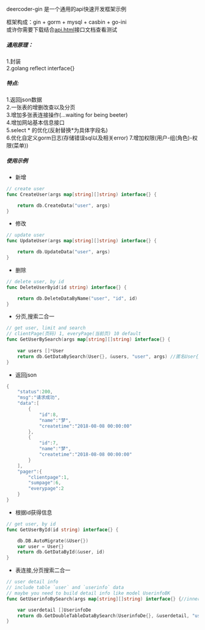 deercoder-gin 是一个通用的api快速开发框架示例

框架构成：gin + gorm + mysql + casbin + go-ini  
或许你需要下载结合[api.html](./api.html)接口文档查看测试

##### 通用原理：

1.封装  
2.golang reflect interface{}  

##### 特点:

1.返回json数据  
2.一张表的增删改查以及分页  
3.增加多张表连接操作(...waiting for being beeter)  
4.增加网站基本信息接口  
5.select * 的优化(反射替换*为具体字段名)  
6.优化自定义gorm日志(存储错误sql以及相关error)
7.增加权限(用户-组(角色)-权限(菜单))

##### 使用示例  
- 新增
```go
// create user
func CreateUser(args map[string][]string) interface{} {

	return db.CreateData("user", args)
}
```
- 修改

```go
// update user
func UpdateUser(args map[string][]string) interface{} {

	return db.UpdateData("user", args)
}
```
- 删除
```go
// delete user, by id
func DeleteUserByid(id string) interface{} {

	return db.DeleteDataByName("user", "id", id)
}
```

- 分页,搜索二合一
```go
// get user, limit and search
// clientPage(页码) 1, everyPage(当前页) 10 default
func GetUserBySearch(args map[string][]string) interface{} {
	
	var users []*User
	return db.GetDataBySearch(User{}, &users, "user", args) //匿名User{}
}
```
- 返回json
```go
{
    "status":200,
    "msg":"请求成功",
    "data":[
        {
            "id":8,
            "name":"梦",
            "createtime":"2018-08-08 00:00:00"
        },
        {
            "id":7,
            "name":"梦",
            "createtime":"2018-08-08 00:00:00"
        }
    ],
    "pager":{
        "clientpage":1,
        "sumpage":6,
        "everypage":2
    }
}
```
- 根据id获得信息
```go
// get user, by id
func GetUserById(id string) interface{} {

	db.DB.AutoMigrate(&User{})
	var user = User{}
	return db.GetDataById(&user, id)
}
```
- 表连接,分页搜索二合一
```go
// user detail info
// include table `user` and `userinfo` data
// maybe you need to build detail info like model UserinfoBK
func GetUserinfoBySearch(args map[string][]string) interface{} {//inner join 

	var userdetail []UserinfoDe
	return db.GetDoubleTableDataBySearch(UserinfoDe{}, &userdetail, "userinfo", "user", args)
}
```